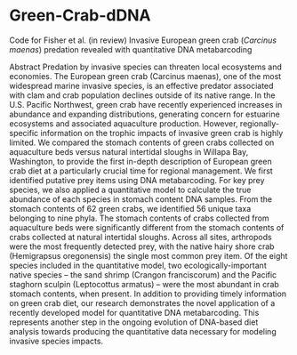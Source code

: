 # Green-Crab-dDNA
Code for Fisher et al. (in review) Invasive European green crab (_Carcinus maenas_) predation revealed with quantitative DNA metabarcoding

Abstract
Predation by invasive species can threaten local ecosystems and economies. The European green crab (Carcinus maenas), one of the most widespread marine invasive species, is an effective predator associated with clam and crab population declines outside of its native range. In the U.S. Pacific Northwest, green crab have recently experienced increases in abundance and expanding distributions, generating concern for estuarine ecosystems and associated aquaculture production. However, regionally-specific information on the trophic impacts of invasive green crab is highly limited. We compared the stomach contents of green crabs collected on aquaculture beds versus natural intertidal sloughs in Willapa Bay, Washington, to provide the first in-depth description of European green crab diet at a particularly crucial time for regional management. We first identified putative prey items using DNA metabarcoding. For key prey species, we also applied a quantitative model to calculate the true abundance of each species in stomach content DNA samples. From the stomach contents of 62 green crabs, we identified 56 unique taxa belonging to nine phyla. The stomach contents of crabs collected from aquaculture beds were significantly different from the stomach contents of crabs collected at natural intertidal sloughs. Across all sites, arthropods were the most frequently detected prey, with the native hairy shore crab (Hemigrapsus oregonensis) the single most common prey item. Of the eight species included in the quantitative model, two ecologically-important native species – the sand shrimp (Crangon franciscorum) and the Pacific staghorn sculpin (Leptocottus armatus) – were the most abundant in crab stomach contents, when present. In addition to providing timely information on green crab diet, our research demonstrates the novel application of a recently developed model for quantitative DNA metabarcoding. This represents another step in the ongoing evolution of DNA-based diet analysis towards producing the quantitative data necessary for modeling invasive species impacts. 

